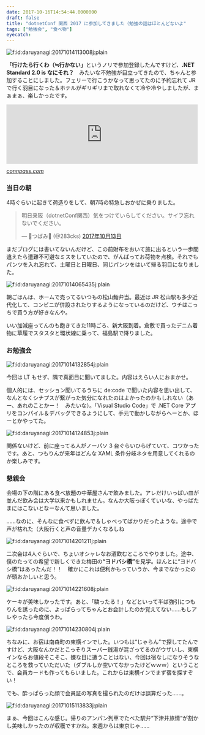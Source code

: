 ```yaml
---
date: 2017-10-16T14:54:44.0000000
draft: false
title: "dotnetConf 関西 2017 に参加してきました（勉強の話はほとんどないよ"
tags: ["勉強会", "食べ物"]
eyecatch: 
---
```

<p><span itemscope itemtype="http://schema.org/Photograph"><img src="20171014113008.jpg" alt="f:id:daruyanagi:20171014113008j:plain" title="f:id:daruyanagi:20171014113008j:plain" class="hatena-fotolife" itemprop="image"></span></p><p><b>「行けたら行くわ（≒行かない」</b>というノリで参加登録したんですけど、<b>.NET Standard 2.0 is なにそれ？</b>　みたいな不勉強が目立ってきたので、ちゃんと参加することにしました。フェリーで行こうかなって思ってたのに予約忘れて JR で行く羽目になった＆ホテルがギリギリまで取れなくて冷や冷やしましたが、まぁまぁ、楽しかったです。</p><p><iframe src="https://hatenablog-parts.com/embed?url=https%3A%2F%2Fconnpass.com%2Fevent%2F65543%2F" title="dotnetConf関西 2017 (2017/10/14 12:30〜)" class="embed-card embed-webcard" scrolling="no" frameborder="0" style="display: block; width: 100%; height: 155px; max-width: 500px; margin: 10px 0px;"></iframe><cite class="hatena-citation"><a href="https://connpass.com/event/65543/">connpass.com</a></cite><br />
</p>

<div class="section">
<h3>当日の朝</h3>
<p>4時ぐらいに起きて荷造りをして、朝7時の特急しおかぜに乗りました。</p><p><blockquote class="twitter-tweet" data-lang="ja"><p lang="ja" dir="ltr">明日来阪（dotnetConf関西）気をつけていらしてください。サイフ忘れないでください。</p>&mdash; 🍓つばみ🍑 (@283cks) <a href="https://twitter.com/283cks/status/918762117573967873?ref_src=twsrc%5Etfw">2017年10月13日</a></blockquote><script async src="//platform.twitter.com/widgets.js" charset="utf-8"></script></p><p>まだブログには書いてないんだけど、この前財布をおいて旅に出るという一歩間違えたら遭難不可避なミスをしていたので、がんばってお荷物を点検。それでもパンツを入れ忘れて、土曜日と日曜日、同じパンツをはいて帰る羽目になりました。</p><p><span itemscope itemtype="http://schema.org/Photograph"><img src="20171014065435.jpg" alt="f:id:daruyanagi:20171014065435j:plain" title="f:id:daruyanagi:20171014065435j:plain" class="hatena-fotolife" itemprop="image"></span></p><p>朝ごはんは、ホームで売ってるいつもの松山鮨弁当。最近は JR 松山駅も多少近代化して、コンビニが併設されたりするようになっているのだけど、ウチはこっちで買う方が好きなんや。</p><p>いい加減座ってんのも飽きてきた11時ごろ、新大阪到着。倉敷で買ったデニム着物に草履でスタスタと環状線に乗って、福島駅で降りました。</p>

</div>
<div class="section">
<h3>お勉強会</h3>
<p><span itemscope itemtype="http://schema.org/Photograph"><img src="20171014132854.jpg" alt="f:id:daruyanagi:20171014132854j:plain" title="f:id:daruyanagi:20171014132854j:plain" class="hatena-fotolife" itemprop="image"></span></p><p>今回は LT もせず、隅で真面目に聞いてました。内容はえらい人におまかせ。</p><p>個人的には、セッション聞いてるうちに de:code で聞いた内容を思い出して、なんとなくシナプスが繋がった気分になれたのはよかったのかもしれない（あー、あれのことかー！　みたいな）。「Visual Studio Code」で .NET Core アプリをコンパイル＆デバッグできるようにして、手元で動かしながらへーとか、ほーとかやってた。</p><p><span itemscope itemtype="http://schema.org/Photograph"><img src="20171014124853.jpg" alt="f:id:daruyanagi:20171014124853j:plain" title="f:id:daruyanagi:20171014124853j:plain" class="hatena-fotolife" itemprop="image"></span></p><p>関係ないけど、前に座ってる人がノーパソ 3 台ぐらいひらげていて、コワかったです。あと、つもりんが来年はどんな XAML 条件分岐ネタを用意してくれるのか楽しみです。</p>

</div>
<div class="section">
<h3>懇親会</h3>
<p>会場の下の階にある食べ放題の中華屋さんで飲みました。アレだけいっぱい皿が並んだ飲み会は大学以来かもしれません。なんか大阪っぽくていいな、やっぱたまにはこないとなーなんて思いました。</p><p>……なのに、そんなに食べずに飲んで＆しゃべってばかりだったような。途中で声が枯れた（大阪行くと声の音量デカくなるしね</p><p><span itemscope itemtype="http://schema.org/Photograph"><img src="20171014201211.jpg" alt="f:id:daruyanagi:20171014201211j:plain" title="f:id:daruyanagi:20171014201211j:plain" class="hatena-fotolife" itemprop="image"></span></p><p>二次会は4人ぐらいで、ちょいオシャレなお酒飲むところでやりました。途中、僕のたっての希望で新しくできた梅田の<b>“ヨドバシ橋”</b>を見学。ほんとに“ヨドバシ橋”はあったんだ！！　確かにこれは便利かもっていうか、今までなかったのが頭おかしいと思う。</p><p><span itemscope itemtype="http://schema.org/Photograph"><img src="20171014221608.jpg" alt="f:id:daruyanagi:20171014221608j:plain" title="f:id:daruyanagi:20171014221608j:plain" class="hatena-fotolife" itemprop="image"></span></p><p>ケーキが美味しかったです。あと、「驕ったる！」などといって半ば強引につもりんを誘ったのに、よっぱらってちゃんとお会計したのか覚えてない……もしアレやったら今度償うわ。</p><p><span itemscope itemtype="http://schema.org/Photograph"><img src="20171014230804.jpg" alt="f:id:daruyanagi:20171014230804j:plain" title="f:id:daruyanagi:20171014230804j:plain" class="hatena-fotolife" itemprop="image"></span></p><p>ちなみに、お宿は南森町の東横インでした。いつもは“じゃらん”で探してたんですけど、大阪なんかだとこっそりスーパー銭湯が混ざってるのがウザいし、東横インならお値段そこそこ、嫌な目に遭うことはない、今回は宿なしになりそうなところを救っていただいた（ダブルしか空いてなかったけどｗｗｗ）ということで、会員カードも作ってもらいました。これからは東横インでまず宿を探すぞい！</p><p>でも、酔っぱらった顔で会員証の写真を撮られたのだけは誤算だった……。</p><p><span itemscope itemtype="http://schema.org/Photograph"><img src="20171015113833.jpg" alt="f:id:daruyanagi:20171015113833j:plain" title="f:id:daruyanagi:20171015113833j:plain" class="hatena-fotolife" itemprop="image"></span></p><p>まぁ、今回はこんな感じ。帰りのアンパン列車でたべた駅弁“下津井旅情”が割かし美味しかったのが収穫ですかね。来週からは東京じゃ……</p>

</div>